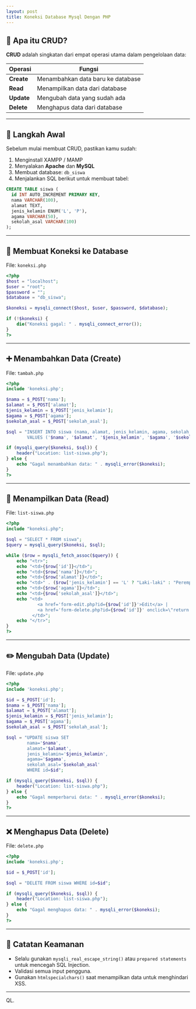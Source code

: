 ```yaml
---
layout: post
title: Koneksi Database Mysql Dengan PHP
---
```



## 🧾 Apa itu CRUD?

**CRUD** adalah singkatan dari empat operasi utama dalam pengelolaan data:

| Operasi | Fungsi |
|--------|--------|
| **Create** | Menambahkan data baru ke database |
| **Read**   | Menampilkan data dari database |
| **Update** | Mengubah data yang sudah ada |
| **Delete** | Menghapus data dari database |

---

## 🔧 Langkah Awal

Sebelum mulai membuat CRUD, pastikan kamu sudah:

1. Menginstall XAMPP / MAMP
2. Menyalakan **Apache** dan **MySQL**
3. Membuat database: `db_siswa`
4. Menjalankan SQL berikut untuk membuat tabel:

```sql
CREATE TABLE siswa (
  id INT AUTO_INCREMENT PRIMARY KEY,
  nama VARCHAR(100),
  alamat TEXT,
  jenis_kelamin ENUM('L', 'P'),
  agama VARCHAR(50),
  sekolah_asal VARCHAR(100)
);
```

---

## 🔌 Membuat Koneksi ke Database

File: `koneksi.php`

```php
<?php
$host = "localhost";
$user = "root";
$password = "";
$database = "db_siswa";

$koneksi = mysqli_connect($host, $user, $password, $database);

if (!$koneksi) {
    die("Koneksi gagal: " . mysqli_connect_error());
}
?>
```

---

## ➕ Menambahkan Data (Create)

File: `tambah.php`

```php
<?php
include 'koneksi.php';

$nama = $_POST['nama'];
$alamat = $_POST['alamat'];
$jenis_kelamin = $_POST['jenis_kelamin'];
$agama = $_POST['agama'];
$sekolah_asal = $_POST['sekolah_asal'];

$sql = "INSERT INTO siswa (nama, alamat, jenis_kelamin, agama, sekolah_asal)
        VALUES ('$nama', '$alamat', '$jenis_kelamin', '$agama', '$sekolah_asal')";

if (mysqli_query($koneksi, $sql)) {
    header("Location: list-siswa.php");
} else {
    echo "Gagal menambahkan data: " . mysqli_error($koneksi);
}
?>
```

---

## 📄 Menampilkan Data (Read)

File: `list-siswa.php`

```php
<?php
include "koneksi.php";

$sql = "SELECT * FROM siswa";
$query = mysqli_query($koneksi, $sql);

while ($row = mysqli_fetch_assoc($query)) {
    echo "<tr>";
    echo "<td>{$row['id']}</td>";
    echo "<td>{$row['nama']}</td>";
    echo "<td>{$row['alamat']}</td>";
    echo "<td>" . ($row['jenis_kelamin'] == 'L' ? "Laki-laki" : "Perempuan") . "</td>";
    echo "<td>{$row['agama']}</td>";
    echo "<td>{$row['sekolah_asal']}</td>";
    echo "<td>
            <a href='form-edit.php?id={$row['id']}'>Edit</a> |
            <a href='form-delete.php?id={$row['id']}' onclick=\"return confirm('Yakin?')\">Hapus</a>
          </td>";
    echo "</tr>";
}
?>
```

---

## ✏️ Mengubah Data (Update)

File: `update.php`

```php
<?php
include 'koneksi.php';

$id = $_POST['id'];
$nama = $_POST['nama'];
$alamat = $_POST['alamat'];
$jenis_kelamin = $_POST['jenis_kelamin'];
$agama = $_POST['agama'];
$sekolah_asal = $_POST['sekolah_asal'];

$sql = "UPDATE siswa SET 
        nama='$nama', 
        alamat='$alamat', 
        jenis_kelamin='$jenis_kelamin', 
        agama='$agama', 
        sekolah_asal='$sekolah_asal' 
        WHERE id=$id";

if (mysqli_query($koneksi, $sql)) {
    header("Location: list-siswa.php");
} else {
    echo "Gagal memperbarui data: " . mysqli_error($koneksi);
}
?>
```

---

## ❌ Menghapus Data (Delete)

File: `delete.php`

```php
<?php
include 'koneksi.php';

$id = $_POST['id'];

$sql = "DELETE FROM siswa WHERE id=$id";

if (mysqli_query($koneksi, $sql)) {
    header("Location: list-siswa.php");
} else {
    echo "Gagal menghapus data: " . mysqli_error($koneksi);
}
?>
```

---

## 📌 Catatan Keamanan

- Selalu gunakan `mysqli_real_escape_string()` atau `prepared statements` untuk mencegah SQL Injection.
- Validasi semua input pengguna.
- Gunakan `htmlspecialchars()` saat menampilkan data untuk menghindari XSS.

---
QL.
